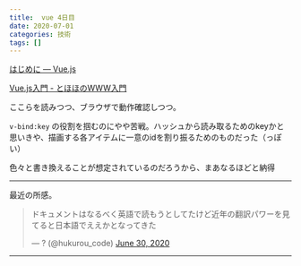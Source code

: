 ```yaml
---
title:  vue 4日目
date: 2020-07-01
categories: 技術
tags: []
---
```

<p><a href="https://jp.vuejs.org/v2/guide/index.html">&#x306F;&#x3058;&#x3081;&#x306B; &mdash; Vue.js</a></p>

<p><a href="http://www.tohoho-web.com/ex/vuejs.html">Vue.js&#x5165;&#x9580; - &#x3068;&#x307B;&#x307B;&#x306E;WWW&#x5165;&#x9580;</a></p>

<p>ここらを読みつつ、ブラウザで動作確認しつつ。</p>

<p> <code>v-bind:key</code> の役割を掴むのにやや苦戦。ハッシュから読み取るためのkeyかと思いきや、描画する各アイテムに一意のidを割り振るためのものだった（っぽい）</p>

<p>色々と書き換えることが想定されているのだろうから、まあなるほどと納得</p>

<hr>


<p>最近の所感。</p>

<p><blockquote data-conversation="none" class="twitter-tweet" data-lang="en"><p lang="ja" dir="ltr">ドキュメントはなるべく英語で読もうとしてたけど近年の翻訳パワーを見てると日本語でええかとなってきた</p>&mdash; ? (@hukurou_code) <a href="https://twitter.com/hukurou_code/status/1277974031875010561?ref_src=twsrc%5Etfw">June 30, 2020</a></blockquote> <script async src="https://platform.twitter.com/widgets.js" charset="utf-8"></script> </p>

-----

